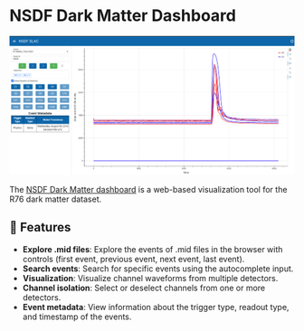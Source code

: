# NSDF Dark Matter Dashboard

![Channel Dashboard](../assets/slacdashboard.png)

The [NSDF Dark Matter dashboard](https://services.nationalsciencedatafabric.org/darkmatter) is a web-based visualization tool for the R76 dark matter dataset.

## 🚀 Features

- **Explore .mid files**: Explore the events of .mid files in the browser with controls (first event, previous event, next event, last event).
- **Search events**: Search for specific events using the autocomplete input.
- **Visualization**: Visualize channel waveforms from multiple detectors.
- **Channel isolation**: Select or deselect channels from one or more detectors.
- **Event metadata**: View information about the trigger type, readout type, and timestamp of the events.
